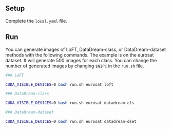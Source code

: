 ## Setup

Complete the `local.yaml` file.

## Run

You can generate images of LoFT, DataDream-class, or DataDream-dataset methods with the following commands. The example is on the eurosat dataset. It will generate 500 images for each class. You can change the number of generated images by changing `$NIPC` in the `run.sh` file.

```bash
### LoFT

CUDA_VISIBLE_DEVICES=0 bash run.sh eurosat loft
```

```bash
### DataDream-class

CUDA_VISIBLE_DEVICES=0 bash run.sh eurosat datadream-cls
```

```bash
### DataDream-dataset

CUDA_VISIBLE_DEVICES=0 bash run.sh eurosat datadream-dset
```
